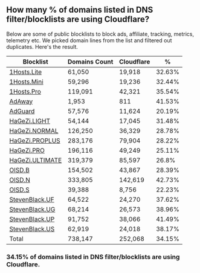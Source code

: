 ## How many % of domains listed in DNS filter/blocklists are using Cloudflare?


Below are some of public blocklists to block ads, affiliate, tracking, metrics, telemetry etc.
We picked domain lines from the list and filtered out duplicates.
Here's the result.


| Blocklist | Domains Count | Cloudflare | % |
| --- | --- | --- | --- |
| [1Hosts.Lite](https://raw.githubusercontent.com/badmojr/1Hosts/master/Lite/hosts.win) | 61,050 | 19,918 | 32.63% |
| [1Hosts.Mini](https://raw.githubusercontent.com/badmojr/1Hosts/master/mini/hosts.win) | 59,296 | 19,236 | 32.44% |
| [1Hosts.Pro](https://raw.githubusercontent.com/badmojr/1Hosts/master/Pro/hosts.win) | 119,091 | 42,321 | 35.54% |
| [AdAway](https://raw.githubusercontent.com/AdAway/adaway.github.io/master/hosts.txt) | 1,953 | 811 | 41.53% |
| [AdGuard](https://adguardteam.github.io/AdGuardSDNSFilter/Filters/filter.txt) | 57,576 | 11,624 | 20.19% |
| [HaGeZi.LIGHT](https://raw.githubusercontent.com/hagezi/dns-blocklists/main/hosts/light.txt) | 54,144 | 17,045 | 31.48% |
| [HaGeZi.NORMAL](https://raw.githubusercontent.com/hagezi/dns-blocklists/main/hosts/multi.txt) | 126,250 | 36,329 | 28.78% |
| [HaGeZi.PROPLUS](https://raw.githubusercontent.com/hagezi/dns-blocklists/main/hosts/pro.plus.txt) | 283,176 | 79,904 | 28.22% |
| [HaGeZi.PRO](https://raw.githubusercontent.com/hagezi/dns-blocklists/main/hosts/pro.txt) | 196,116 | 49,249 | 25.11% |
| [HaGeZi.ULTIMATE](https://raw.githubusercontent.com/hagezi/dns-blocklists/main/hosts/ultimate.txt) | 319,379 | 85,597 | 26.8% |
| [OISD.B](https://big.oisd.nl/dnsmasq) | 154,502 | 43,867 | 28.39% |
| [OISD.N](https://nsfw.oisd.nl/dnsmasq) | 333,805 | 142,619 | 42.73% |
| [OISD.S](https://small.oisd.nl/dnsmasq) | 39,388 | 8,756 | 22.23% |
| [StevenBlack.UF](https://raw.githubusercontent.com/StevenBlack/hosts/master/alternates/fakenews/hosts) | 64,522 | 24,270 | 37.62% |
| [StevenBlack.UG](https://raw.githubusercontent.com/StevenBlack/hosts/master/alternates/gambling/hosts) | 68,214 | 26,573 | 38.96% |
| [StevenBlack.UP](https://raw.githubusercontent.com/StevenBlack/hosts/master/alternates/porn/hosts) | 91,752 | 38,066 | 41.49% |
| [StevenBlack.US](https://raw.githubusercontent.com/StevenBlack/hosts/master/alternates/social/hosts) | 62,919 | 24,018 | 38.17% |
| Total | 738,147 | 252,068 | 34.15% |


### 34.15% of domains listed in DNS filter/blocklists are using Cloudflare.